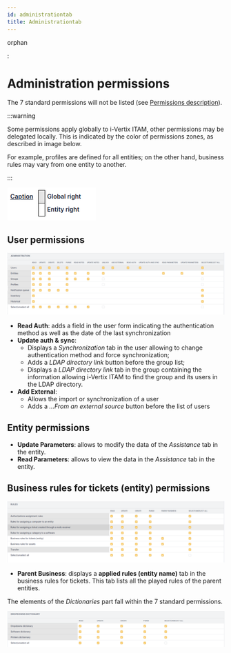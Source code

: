 ```yaml
---
id: administrationtab
title: Administrationtab
---
```


orphan

:   

# Administration permissions

The 7 standard permissions will not be listed (see
[Permissions description](/asset-management/modules/administration/profiles/profiles)).

:::warning

Some permissions apply globally to i-Vertix ITAM, other permissions may be
delegated locally. This is indicated by the color of permissions
zones, as described in image below.

For example, profiles are defined for all entities; on the other hand,
business rules may vary from one entity to another.

:::

![Permissions zones](../../../assets/modules/administration/images/legend.png)

## User permissions

![User permissions](../../../assets/modules/administration/images/administration.png)

- **Read Auth**: adds a field in the user form indicating the
  authentication method as well as the date of the last synchronization
- **Update auth & sync**:
  - Displays a *Synchronization* tab in the user allowing to change
    authentication method and force synchronization;
  - Adds a *LDAP directory link* button before the group list;
  - Displays a *LDAP directory link* tab in the group containing the
    information allowing i-Vertix ITAM to find the group and its users in the
    LDAP directory.
- **Add External**:
  - Allows the import or synchronization of a user
  - Adds a *...From an external source* button before the list of users

## Entity permissions

- **Update Parameters**: allows to modify the data of the *Assistance*
  tab in the entity.
- **Read Parameters**: allows to view the data in the *Assistance* tab
  in the entity.

## Business rules for tickets (entity) permissions

![Rules permissions](../../../assets/modules/administration/images/rules.png)

- **Parent Business**: displays a **applied rules (entity name)** tab in
  the business rules for tickets. This tab lists all the played rules of
  the parent entities.

The elements of the *Dictionaries* part fall within the 7 standard
permissions.

![Dictionaries permissions](../../../assets/modules/administration/images/dictionaries.png)
